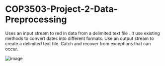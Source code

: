 # COP3503-Project-2-Data-Preprocessing
Uses an input stream to red in data from a delimited text file . It use existing methods to convert dates into different formats. Use an output stream to create a delimited text file. Catch and recover from exceptions that can occur. 

![image](https://user-images.githubusercontent.com/91800304/211174490-3b81b446-f396-4dc2-943d-da8fd5041786.png)

